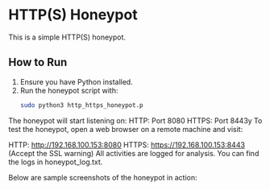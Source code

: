 # HTTP(S) Honeypot

This is a simple HTTP(S) honeypot.

## How to Run

1. Ensure you have Python installed.
2. Run the honeypot script with:
   ```bash
   sudo python3 http_https_honeypot.p

The honeypot will start listening on:
HTTP: Port 8080
HTTPS: Port 8443y
To test the honeypot, open a web browser on a remote machine and visit:

HTTP: http://192.168.100.153:8080
HTTPS: https://192.168.100.153:8443 (Accept the SSL warning)
All activities are  logged for analysis. You can find the logs in honeypot_log.txt.

Below are sample screenshots of the honeypot in action:

